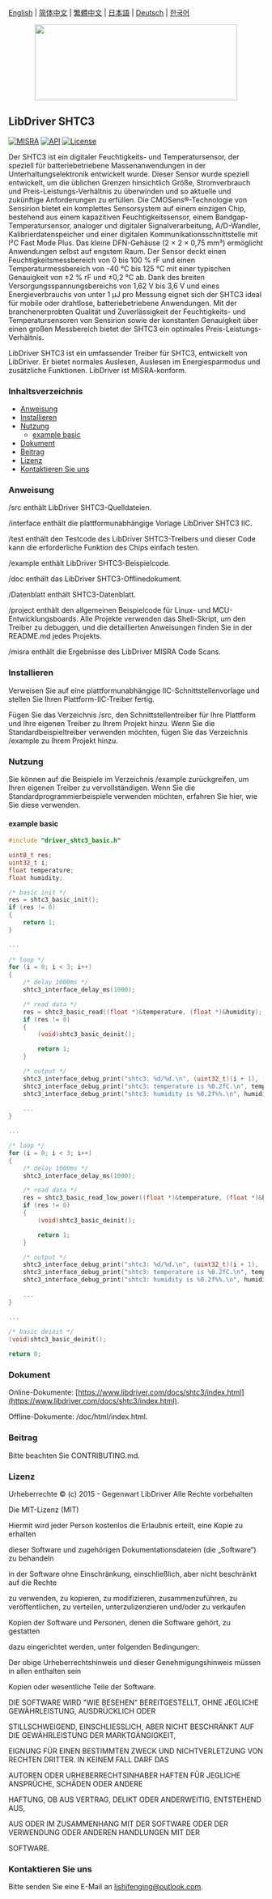 [English](/README.md) | [ 简体中文](/README_zh-Hans.md) | [繁體中文](/README_zh-Hant.md) | [日本語](/README_ja.md) | [Deutsch](/README_de.md) | [한국어](/README_ko.md)

<div align=center>
<img src="/doc/image/logo.svg" width="400" height="150"/>
</div>

## LibDriver SHTC3

[![MISRA](https://img.shields.io/badge/misra-compliant-brightgreen.svg)](/misra/README.md) [![API](https://img.shields.io/badge/api-reference-blue.svg)](https://www.libdriver.com/docs/shtc3/index.html) [![License](https://img.shields.io/badge/license-MIT-brightgreen.svg)](/LICENSE) 

Der SHTC3 ist ein digitaler Feuchtigkeits- und Temperatursensor, der speziell für batteriebetriebene Massenanwendungen in der Unterhaltungselektronik entwickelt wurde. Dieser Sensor wurde speziell entwickelt, um die üblichen Grenzen hinsichtlich Größe, Stromverbrauch und Preis-Leistungs-Verhältnis zu überwinden und so aktuelle und zukünftige Anforderungen zu erfüllen. Die CMOSens®-Technologie von Sensirion bietet ein komplettes Sensorsystem auf einem einzigen Chip, bestehend aus einem kapazitiven Feuchtigkeitssensor, einem Bandgap-Temperatursensor, analoger und digitaler Signalverarbeitung, A/D-Wandler, Kalibrierdatenspeicher und einer digitalen Kommunikationsschnittstelle mit I²C Fast Mode Plus. Das kleine DFN-Gehäuse (2 × 2 × 0,75 mm³) ermöglicht Anwendungen selbst auf engstem Raum. Der Sensor deckt einen Feuchtigkeitsmessbereich von 0 bis 100 % rF und einen Temperaturmessbereich von -40 °C bis 125 °C mit einer typischen Genauigkeit von ±2 % rF und ±0,2 °C ab. Dank des breiten Versorgungsspannungsbereichs von 1,62 V bis 3,6 V und eines Energieverbrauchs von unter 1 μJ pro Messung eignet sich der SHTC3 ideal für mobile oder drahtlose, batteriebetriebene Anwendungen. Mit der branchenerprobten Qualität und Zuverlässigkeit der Feuchtigkeits- und Temperatursensoren von Sensirion sowie der konstanten Genauigkeit über einen großen Messbereich bietet der SHTC3 ein optimales Preis-Leistungs-Verhältnis.

LibDriver SHTC3 ist ein umfassender Treiber für SHTC3, entwickelt von LibDriver. Er bietet normales Auslesen, Auslesen im Energiesparmodus und zusätzliche Funktionen. LibDriver ist MISRA-konform.

### Inhaltsverzeichnis

  - [Anweisung](#Anweisung)
  - [Installieren](#Installieren)
  - [Nutzung](#Nutzung)
    - [example basic](#example-basic)
  - [Dokument](#Dokument)
  - [Beitrag](#Beitrag)
  - [Lizenz](#Lizenz)
  - [Kontaktieren Sie uns](#Kontaktieren-Sie-uns)

### Anweisung

/src enthält LibDriver SHTC3-Quelldateien.

/interface enthält die plattformunabhängige Vorlage LibDriver SHTC3 IIC.

/test enthält den Testcode des LibDriver SHTC3-Treibers und dieser Code kann die erforderliche Funktion des Chips einfach testen.

/example enthält LibDriver SHTC3-Beispielcode.

/doc enthält das LibDriver SHTC3-Offlinedokument.

/Datenblatt enthält SHTC3-Datenblatt.

/project enthält den allgemeinen Beispielcode für Linux- und MCU-Entwicklungsboards. Alle Projekte verwenden das Shell-Skript, um den Treiber zu debuggen, und die detaillierten Anweisungen finden Sie in der README.md jedes Projekts.

/misra enthält die Ergebnisse des LibDriver MISRA Code Scans.

### Installieren

Verweisen Sie auf eine plattformunabhängige IIC-Schnittstellenvorlage und stellen Sie Ihren Plattform-IIC-Treiber fertig.

Fügen Sie das Verzeichnis /src, den Schnittstellentreiber für Ihre Plattform und Ihre eigenen Treiber zu Ihrem Projekt hinzu. Wenn Sie die Standardbeispieltreiber verwenden möchten, fügen Sie das Verzeichnis /example zu Ihrem Projekt hinzu.

### Nutzung

Sie können auf die Beispiele im Verzeichnis /example zurückgreifen, um Ihren eigenen Treiber zu vervollständigen. Wenn Sie die Standardprogrammierbeispiele verwenden möchten, erfahren Sie hier, wie Sie diese verwenden.

#### example basic

```C
#include "driver_shtc3_basic.h"

uint8_t res;
uint32_t i;
float temperature;
float humidity;

/* basic init */
res = shtc3_basic_init();
if (res != 0)
{
    return 1;
}

...
    
/* loop */
for (i = 0; i < 3; i++)
{
    /* delay 1000ms */
    shtc3_interface_delay_ms(1000);

    /* read data */
    res = shtc3_basic_read((float *)&temperature, (float *)&humidity);
    if (res != 0)
    {
        (void)shtc3_basic_deinit();

        return 1;
    }

    /* output */
    shtc3_interface_debug_print("shtc3: %d/%d.\n", (uint32_t)(i + 1), (uint32_t)3);
    shtc3_interface_debug_print("shtc3: temperature is %0.2fC.\n", temperature);
    shtc3_interface_debug_print("shtc3: humidity is %0.2f%%.\n", humidity);
    
    ...
}

...

/* loop */
for (i = 0; i < 3; i++)
{
    /* delay 1000ms */
    shtc3_interface_delay_ms(1000);

    /* read data */
    res = shtc3_basic_read_low_power((float *)&temperature, (float *)&humidity);
    if (res != 0)
    {
        (void)shtc3_basic_deinit();

        return 1;
    }

    /* output */
    shtc3_interface_debug_print("shtc3: %d/%d.\n", (uint32_t)(i + 1), (uint32_t)3);
    shtc3_interface_debug_print("shtc3: temperature is %0.2fC.\n", temperature);
    shtc3_interface_debug_print("shtc3: humidity is %0.2f%%.\n", humidity);
    
    ...
}  

...
    
/* basic deinit */
(void)shtc3_basic_deinit();

return 0;
```

### Dokument

Online-Dokumente: [https://www.libdriver.com/docs/shtc3/index.html](https://www.libdriver.com/docs/shtc3/index.html).

Offline-Dokumente: /doc/html/index.html.

### Beitrag

Bitte beachten Sie CONTRIBUTING.md.

### Lizenz

Urheberrechte © (c) 2015 - Gegenwart LibDriver Alle Rechte vorbehalten



Die MIT-Lizenz (MIT)



Hiermit wird jeder Person kostenlos die Erlaubnis erteilt, eine Kopie zu erhalten

dieser Software und zugehörigen Dokumentationsdateien (die „Software“) zu behandeln

in der Software ohne Einschränkung, einschließlich, aber nicht beschränkt auf die Rechte

zu verwenden, zu kopieren, zu modifizieren, zusammenzuführen, zu veröffentlichen, zu verteilen, unterzulizenzieren und/oder zu verkaufen

Kopien der Software und Personen, denen die Software gehört, zu gestatten

dazu eingerichtet werden, unter folgenden Bedingungen:



Der obige Urheberrechtshinweis und dieser Genehmigungshinweis müssen in allen enthalten sein

Kopien oder wesentliche Teile der Software.



DIE SOFTWARE WIRD "WIE BESEHEN" BEREITGESTELLT, OHNE JEGLICHE GEWÄHRLEISTUNG, AUSDRÜCKLICH ODER

STILLSCHWEIGEND, EINSCHLIESSLICH, ABER NICHT BESCHRÄNKT AUF DIE GEWÄHRLEISTUNG DER MARKTGÄNGIGKEIT,

EIGNUNG FÜR EINEN BESTIMMTEN ZWECK UND NICHTVERLETZUNG VON RECHTEN DRITTER. IN KEINEM FALL DARF DAS

AUTOREN ODER URHEBERRECHTSINHABER HAFTEN FÜR JEGLICHE ANSPRÜCHE, SCHÄDEN ODER ANDERE

HAFTUNG, OB AUS VERTRAG, DELIKT ODER ANDERWEITIG, ENTSTEHEND AUS,

AUS ODER IM ZUSAMMENHANG MIT DER SOFTWARE ODER DER VERWENDUNG ODER ANDEREN HANDLUNGEN MIT DER

SOFTWARE.

### Kontaktieren Sie uns

Bitte senden Sie eine E-Mail an lishifenging@outlook.com.